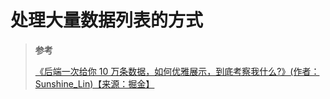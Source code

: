 # 处理大量数据列表的方式

> **参考**
>
> [《后端一次给你 10 万条数据，如何优雅展示，到底考察我什么?》(作者：Sunshine_Lin)【来源：掘金】](https://juejin.cn/post/7031923575044964389)
